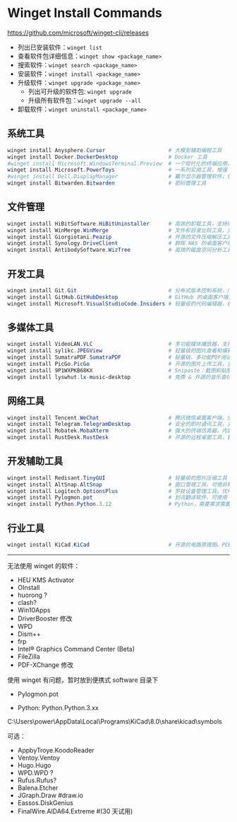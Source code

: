 # Winget Install Commands

https://github.com/microsoft/winget-cli/releases

- 列出已安装软件：`winget list`
- 查看软件包详细信息：`winget show <package_name>`
- 搜索软件：`winget search <package_name>`
- 安装软件：`winget install <package_name>`
- 升级软件：`winget upgrade <package_name>`
  - 列出可升级的软件包: `winget upgrade`
  - 升级所有软件包：`winget upgrade --all`
- 卸载软件：`winget uninstall <package_name>`

## 系统工具

```powershell
winget install Anysphere.Cursor                    # 大模型辅助编程工具
winget install Docker.DockerDesktop                # Docker 工具
#winget install Microsoft.WindowsTerminal.Preview  # 一个现代化的终端应用，支持多标签、分屏等功能
winget install Microsoft.PowerToys                 # 一系列实用工具，增强 Windows 用户体验
#winget install Dell.DisplayManager                # 戴尔显示器管理软件，优化显示器设置
winget install Bitwarden.Bitwarden                 # 密码管理工具
```

## 文件管理

```powershell
winget install HiBitSoftware.HiBitUninstaller      # 高效的卸载工具，支持彻底清除软件残留
winget install WinMerge.WinMerge                   # 文件和目录比较工具，支持合并差异
winget install Giorgiotani.Peazip                  # 开源的文件压缩解压工具，支持多种格式
winget install Synology.DriveClient                # 群晖 NAS 的桌面客户端，便于文件同步
winget install AntibodySoftware.WizTree            # 高效的磁盘空间分析工具，快速查找大文件和文件夹
```

## 开发工具

```powershell
winget install Git.Git                             # 分布式版本控制系统，广泛用于代码管理
winget install GitHub.GitHubDesktop                # GitHub 的桌面客户端，简化版本控制操作
winget install Microsoft.VisualStudioCode.Insiders # 轻量级的代码编辑器，提供最新的预发布功能
```

## 多媒体工具

```powershell
winget install VideoLAN.VLC                        # 多功能媒体播放器，支持几乎所有音视频格式
winget install sylikc.JPEGView                     # 轻量级的图片查看和编辑工具
winget install SumatraPDF.SumatraPDF               # 轻量级、多功能PDF阅读器
winget install PicGo.PicGo                         # 开源的图片上传工具，支持多种图床
winget install 9P1WXPKB68KX                        # Snipaste：截图和贴图工具，支持高效的截图和标注功能
winget install lyswhut.lx-music-desktop            # 免费 & 开源的音乐查找工具
```

## 网络工具

```powershell
winget install Tencent.WeChat                      # 腾讯微信桌面客户端，支持消息同步和多媒体通讯
winget install Telegram.TelegramDesktop            # 安全的即时通讯工具，支持多平台消息同步
winget install Mobatek.MobaXterm                   # 强大的终端仿真器，内置多种网络工具
winget install RustDesk.RustDesk                   # 开源的远程桌面工具，替代 TeamViewer
```

## 开发辅助工具

```powershell
winget install Redisant.TinyGUI                    # 轻量级的图片压缩工具
winget install AltSnap.AltSnap                     # 窗口管理工具，可使非标准窗口支持 Aero Snap
winget install Logitech.OptionsPlus                # 罗技设备管理工具，优化鼠标键盘性能
winget install Pylogmon.pot                        # 划词翻译软件，可使用 LLM 翻译
winget install Python.Python.3.12                  # Python，需要需求需要下载所需的版本号
```

## 行业工具

```powershell
winget install KiCad.KiCad                         # 开源的电路原理图、PCB 设计工具
```

---

无法使用 winget 的软件：

- HEU KMS Activator
- OInstall
- huorong ?
- clash?
- Win10Apps
- DriverBooster 修改
- WPD
- Dism++
- frp
- Intel® Graphics Command Center (Beta)
- FileZilla
- PDF-XChange 修改

使用 winget 有问题，暂时放到便携式 software 目录下

- Pylogmon.pot

- Python: Python.Python.3.xx

C:\Users\power\AppData\Local\Programs\KiCad\8.0\share\kicad\symbols

可选：

- AppbyTroye.KoodoReader
- Ventoy.Ventoy
- Hugo.Hugo
- WPD.WPD ?
- Rufus.Rufus?
- Balena.Etcher
- JGraph.Draw #draw.io
- Eassos.DiskGenius
- FinalWire.AIDA64.Extreme #(30 天试用)
